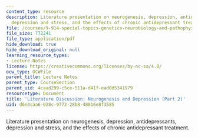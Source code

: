 ```yaml
---
content_type: resource
description: Literature presentation on neurogenesis, depression, antidepressants,
  depression and stress, and the effects of chronic antidepressant treatment.
file: /courses/9-914-special-topics-genetics-neurobiology-and-pathophysiology-of-psychiatric-disorders-fall-2008/d6e3caa6028c977228b848816e8f3585_MIT9_914f08_lec04.pdf
file_size: 772241
file_type: application/pdf
hide_download: true
hide_download_original: null
learning_resource_types:
- Lecture Notes
license: https://creativecommons.org/licenses/by-nc-sa/4.0/
ocw_type: OCWFile
parent_title: Lecture Notes
parent_type: CourseSection
parent_uid: 4caad299-c5ce-511a-d41f-ead0d5341979
resourcetype: Document
title: 'Literature Discussion: Neurogenesis and Depression (Part 2)'
uid: d6e3caa6-028c-9772-28b8-48816e8f3585
---
```

Literature presentation on neurogenesis, depression, antidepressants, depression and stress, and the effects of chronic antidepressant treatment.